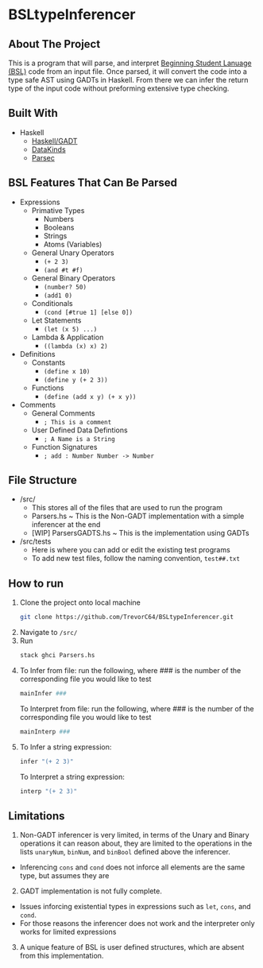# BSLtypeInferencer

## About The Project

This is a program that will parse, and interpret [Beginning Student Lanuage (BSL)](https://docs.racket-lang.org/htdp-langs/beginner.html) code from an input file. Once parsed, it will convert the code into a type safe AST using GADTs in Haskell. From there we can infer the return type of the input code without preforming extensive type checking. 

## Built With

* Haskell
  * [Haskell/GADT](https://en.wikibooks.org/wiki/Haskell/GADT)
  * [DataKinds](https://ghc.gitlab.haskell.org/ghc/doc/users_guide/exts/data_kinds.html)
  * [Parsec](https://hackage.haskell.org/package/parsec)

## BSL Features That Can Be Parsed

* Expressions
  * Primative Types
    * Numbers
    * Booleans
    * Strings
    * Atoms (Variables)
  * General Unary Operators
    * `(+ 2 3)`
    * `(and #t #f)`
  * General Binary Operators
    * `(number? 50)`
    * `(add1 0)`
  * Conditionals
    * `(cond [#true 1] [else 0])`
  * Let Statements
    * `(let (x 5) ...)`
  * Lambda & Application
    * `((lambda (x) x) 2)`
* Definitions
  * Constants
    * `(define x 10)`
    * `(define y (+ 2 3))`
  * Functions
    * `(define (add x y) (+ x y))`
* Comments
  * General Comments
    * `; This is a comment`
  * User Defined Data Defintions
    * `; A Name is a String`
  * Function Signatures
    * `; add : Number Number -> Number`
  
## File Structure

* /src/ 
  * This stores all of the files that are used to run the program
  * Parsers.hs ~ This is the Non-GADT implementation with a simple inferencer at the end
  * [WIP] ParsersGADTS.hs ~ This is the implementation using GADTs
* /src/tests
  * Here is where you can add or edit the existing test programs
  * To add new test files, follow the naming convention, `test##.txt`

## How to run

1. Clone the project onto local machine
   ```sh
   git clone https://github.com/TrevorC64/BSLtypeInferencer.git
   ```
2. Navigate to `/src/`
3. Run 
   ```sh
   stack ghci Parsers.hs
   ```
3. To Infer from file: run the following, where ### is the number of the corresponding file you would like to test 
   ```sh
   mainInfer ###
   ```
   To Interpret from file: run the following, where ### is the number of the corresponding file you would like to test 
   ```sh
   mainInterp ###
   ```
4. To Infer a string expression:
    ```sh
   infer "(+ 2 3)"
   ```
   To Interpret a string expression:
   ```sh
   interp "(+ 2 3)"
   ```

## Limitations
1. Non-GADT inferencer is very limited, in terms of the Unary and Binary operations it can reason about, they are limited to the operations in the lists `unaryNum`, `binNum`, and `binBool` defined above the inferencer.
 * Inferencing  `cons` and `cond` does not inforce all elements are the same type, but assumes they are
2. GADT implementation is not fully complete.
 * Issues inforcing existential types in expressions such as `let`, `cons`, and `cond`.
 * For those reasons the inferencer does not work and the interpreter only works for limited expressions
3. A unique feature of BSL is user defined structures, which are absent from this implementation.
 




